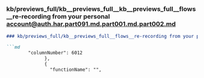 ### kb/previews_full/kb__previews_full__kb__previews_full__flows__re-recording from your personal account@auth.har.part091.md.part001.md.part002.md

```md
### kb/previews_full/kb__previews_full__flows__re-recording from your personal account@auth.har.part091.md.part001.md (part 002)

```md
        "columnNumber": 6012
              },
              {
                "functionName": "",
        
```

```

```
